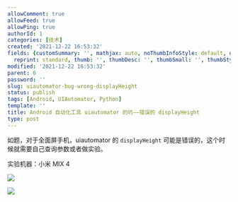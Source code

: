 ```yaml
---
allowComment: true
allowFeed: true
allowPing: true
authorId: 1
categories: [技术]
created: '2021-12-22 16:53:32'
fields: {customSummary: '', mathjax: auto, noThumbInfoStyle: default, outdatedNotice: 'no',
  reprint: standard, thumb: '', thumbDesc: '', thumbSmall: '', thumbStyle: default}
modified: '2021-12-22 16:53:32'
parent: 0
password: ''
slug: uiautomator-bug-wrong-displayHeight
status: publish
tags: [Android, UIAutomator, Python]
template: ''
title: Android 自动化工具 uiautomator 的坑——错误的 displayHeight
type: post
---
```

如题，对于全面屏手机，uiautomator 的 `displayHeight` 可能是错误的，这个时候就需要自己查询参数或者做实验。

实验机器：小米 MIX 4

![](https://cdn.jsdelivr.net/gh/JeffersonQin/blog-asset@latest/usr/picgo/20211227012938.png)

![](https://cdn.jsdelivr.net/gh/JeffersonQin/blog-asset@latest/usr/picgo/20211227014009.png)
